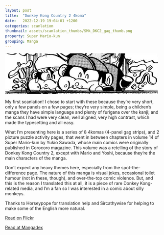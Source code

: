 ```yaml
---
layout: post
title:  "Donkey Kong Country 2 4koma"
date:   2022-12-19 19:04:01 +1200
categories: scanlation
thumbnail: assets/scanlation_thumbs/SMk_DKC2_gag_thumb.png
property: Super Mario-kun
grouping: Manga
---
```


![](/assets/headers/SMk_DKC2_gag_header.png)

My first scanlation! I chose to start with these because they’re very short, only a few panels on a few pages; they’re very simple, being a children’s manga they have simple language and plenty of furigana over the kanji; and the scans I had were very clean, well aligned, very high contrast, which made the typesetting and all easy.

What I’m presenting here is a series of 8 4komas (4-panel gag strips), and 2 picture puzzle activity pages, that went in between chapters in volume 14 of Super Mario-kun by Yukio Sawada, whose main comics were originally published in Corocoro magazine. This volume was a retelling of the story of Donkey Kong Country 2, except with Mario and Yoshi, because they’re the main characters of the manga.

Don’t expect any heavy themes here, especially from the spot-the-difference page. The nature of this manga is visual jokes, occasional toilet humour (not in these, though), and over-the-top comic violence. But, and this is the reason I translated this at all, it is a piece of rare Donkey Kong-related media, and I’m a fan so I was interested in a comic about silly monkeys.

Thanks to Horseypope for translation help and Sircathywise for helping to make some of the English more natural.

[Read on Flickr](https://www.flickr.com/photos/miloscat/albums/72157678913054140)

[Read at Mangadex](https://mangadex.org/chapter/39df8450-69eb-4abc-9b6c-b82da8c64dc7)